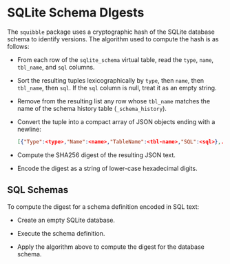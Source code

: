 # SQLite Schema DIgests

The `squibble` package uses a cryptographic hash of the SQLite database schema
to identify versions. The algorithm used to compute the hash is as follows:

- From each row of the `sqlite_schema` virtual table, read the `type`, `name`,
  `tbl_name`, and `sql` columns.

- Sort the resulting tuples lexicographically by `type`, then `name`, then
  `tbl_name`, then `sql`. If the `sql` column is null, treat it as an empty
  string.

- Remove from the resulting list any row whose `tbl_name` matches the name
  of the schema history table (`_schema_history`).

- Convert the tuple into a compact array of JSON objects ending with a newline:
   ```json
   [{"Type":<type>,"Name":<name>,"TableName":<tbl-name>,"SQL":<sql>},...]<NL>
   ```

- Compute the SHA256 digest of the resulting JSON text.

- Encode the digest as a string of lower-case hexadecimal digits.

## SQL Schemas

To compute the digest for a schema definition encoded in SQL text:

- Create an empty SQLite database.

- Execute the schema definition.

- Apply the algorithm above to compute the digest for the database schema.
